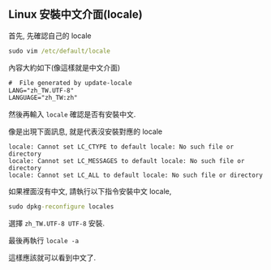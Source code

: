 ## Linux 安裝中文介面(locale)

首先, 先確認自己的 locale

```cmd
sudo vim /etc/default/locale
```

內容大約如下(像這樣就是中文介面)

```txt
#  File generated by update-locale
LANG="zh_TW.UTF-8"
LANGUAGE="zh_TW:zh"
```

然後再輸入 `locale` 確認是否有安裝中文.

像是出現下面訊息, 就是代表沒安裝對應的 locale

```text
locale: Cannot set LC_CTYPE to default locale: No such file or directory
locale: Cannot set LC_MESSAGES to default locale: No such file or directory
locale: Cannot set LC_ALL to default locale: No such file or directory
```

如果裡面沒有中文, 請執行以下指令安裝中文 locale,

```cmd
sudo dpkg-reconfigure locales
```

選擇 `zh_TW.UTF-8 UTF-8` 安裝.

最後再執行 `locale -a`

這樣應該就可以看到中文了.

